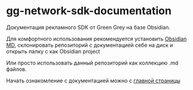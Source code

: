 # gg-network-sdk-documentation

Документация рекламного SDK от Green Grey на базе Obsidian.

Для комфортного использования рекомендуется установить [Obsidian MD](https://obsidian.md/), склонировать репозиторий с документацией себе на диск и открыть папку с как Obsidian project

Или просто использовать данный репозиторий как коллекцию .md файлов.

Начать ознакомление с документацией можно с [главной страницы](storage/index.md)
